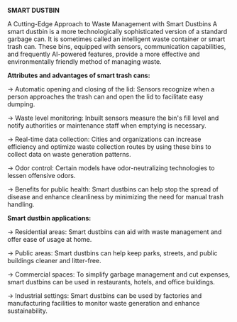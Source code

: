 **SMART DUSTBIN**

A Cutting-Edge Approach to Waste Management with Smart Dustbins
A smart dustbin is a more technologically sophisticated version of a standard garbage can. It is sometimes called an intelligent waste container or smart trash can. These bins, equipped with sensors, communication capabilities, and frequently AI-powered features, provide a more effective and environmentally friendly method of managing waste. 

 **Attributes and advantages of smart trash cans:**

-> Automatic opening and closing of the lid: Sensors recognize when a person approaches the trash can and open the lid to facilitate easy dumping. 

-> Waste level monitoring: Inbuilt sensors measure the bin's fill level and notify authorities or maintenance staff when emptying is necessary. 

-> Real-time data collection: Cities and organizations can increase efficiency and optimize waste collection routes by using these bins to collect data on waste generation patterns. 

-> Odor control: Certain models have odor-neutralizing technologies to lessen offensive odors. 

-> Benefits for public health: Smart dustbins can help stop the spread of disease and enhance cleanliness by minimizing the need for manual trash handling. 

**Smart dustbin applications:**

-> Residential areas: Smart dustbins can aid with waste management and offer ease of usage at home.

-> Public areas: Smart dustbins can help keep parks, streets, and public buildings cleaner and litter-free. 

-> Commercial spaces: To simplify garbage management and cut expenses, smart dustbins can be used in restaurants, hotels, and office buildings. 

-> Industrial settings: Smart dustbins can be used by factories and manufacturing facilities to monitor waste generation and enhance sustainability.
